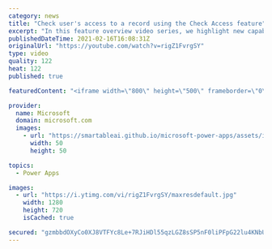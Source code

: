 ```yaml
---
category: news
title: "Check user's access to a record using the Check Access feature"
excerpt: "In this feature overview video series, we highlight new capabilities included in the latest update to Microsoft Power Apps.  This featured product update to Power Apps highlights check access, a new record level security feature admins can use to check and assign security roles.  Get the most out of"
publishedDateTime: 2021-02-16T16:08:31Z
originalUrl: "https://youtube.com/watch?v=rigZ1FvrgSY"
type: video
quality: 122
heat: 122
published: true

featuredContent: "<iframe width=\"800\" height=\"500\" frameborder=\"0\" src=\"https://www.youtube.com/embed/rigZ1FvrgSY\" allow=\"accelerometer; autoplay; encrypted-media; gyroscope; picture-in-picture\" allowfullscreen></iframe>"

provider:
  name: Microsoft
  domain: microsoft.com
  images:
    - url: "https://smartableai.github.io/microsoft-power-apps/assets/images/organizations/microsoft.com-50x50.jpg"
      width: 50
      height: 50

topics:
  - Power Apps

images:
  - url: "https://i.ytimg.com/vi/rigZ1FvrgSY/maxresdefault.jpg"
    width: 1280
    height: 720
    isCached: true

secured: "gzmbbdOXyCo0XJ8VTFYc8Le+7RJiHDl55qzLGZ8sSP5nF0liPFpG22lu4KNbU+JuiIHSG+nv6W75eNYMD2W08YReq16mGu/xq+ITl2yNt+cHoBQ2fU0EjdbxMPb2OZgMS8Ww14zh6OYzQvZJBzf3Qc8D9TBVSP9CKsXQxO+KXPQSOVwv6dGiT4V1tktCcHIZwBl7rU4bpUVb0gJNVdnJmV5qXAyT7l5EKxXeEzEggC8inrrOOjZSsCJQ8W5+inAb3C47qy9cPIcJlHVKhI6MYgkiyFl2gyoUc7FNeHcf28dDH8QjW7PayEsB+7CFHHJAnpOk61NgQuvdmFbBw4JFxzOK/BYTKDG01LHR+YaePQFQbC9Cc8dqITVIOd83phTzbsWm7zn2gTHt2aWg+gaiyAs7MsNtrjAPmcAckOqkBtPEz4IHAzOTyRT0L1kG+BpW;4Fgh5jyhjn46TJzf9pfugg=="
---
```


